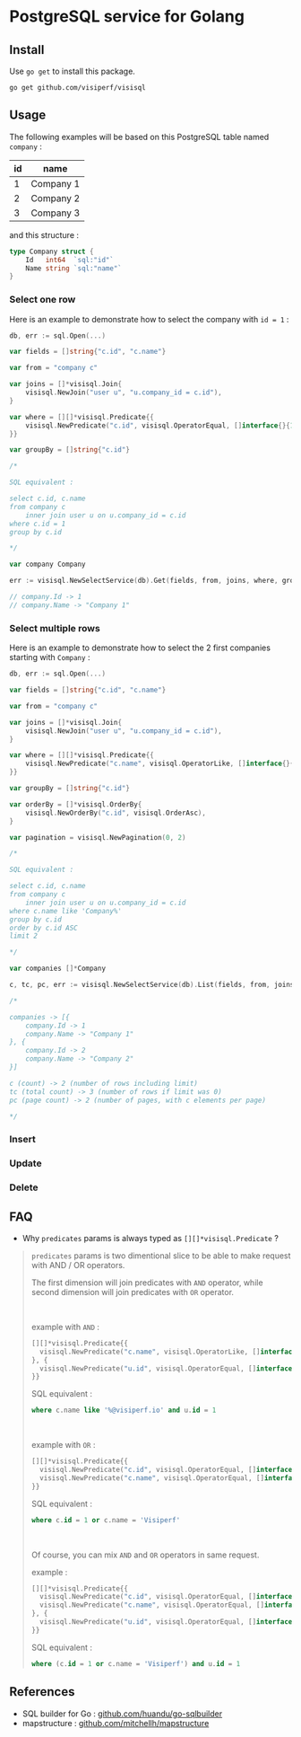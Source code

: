 # PostgreSQL service for Golang #


## Install ##

Use `go get` to install this package.

    go get github.com/visiperf/visisql


## Usage ##

The following examples will be based on this PostgreSQL table named `company` :

|  id  |  name  |
|------|--------|
| 1 | Company 1 |
| 2 | Company 2 |
| 3 | Company 3 |

and this structure :

```go
type Company struct {
    Id   int64  `sql:"id"`
    Name string `sql:"name"`
}
```

### Select one row ###

Here is an example to demonstrate how to select the company with `id = 1` :

```go
db, err := sql.Open(...)

var fields = []string{"c.id", "c.name"}

var from = "company c"

var joins = []*visisql.Join{
    visisql.NewJoin("user u", "u.company_id = c.id"),
}

var where = [][]*visisql.Predicate{{
    visisql.NewPredicate("c.id", visisql.OperatorEqual, []interface{}{1}),
}}

var groupBy = []string{"c.id"}

/*

SQL equivalent :

select c.id, c.name
from company c
    inner join user u on u.company_id = c.id
where c.id = 1
group by c.id

*/

var company Company

err := visisql.NewSelectService(db).Get(fields, from, joins, where, groupBy, &company)

// company.Id -> 1
// company.Name -> "Company 1"
```

### Select multiple rows ###

Here is an example to demonstrate how to select the 2 first companies starting with `Company` :

```go
db, err := sql.Open(...)

var fields = []string{"c.id", "c.name"}

var from = "company c"

var joins = []*visisql.Join{
    visisql.NewJoin("user u", "u.company_id = c.id"),
}

var where = [][]*visisql.Predicate{{
    visisql.NewPredicate("c.name", visisql.OperatorLike, []interface{}{"Company%"}),
}}

var groupBy = []string{"c.id"}

var orderBy = []*visisql.OrderBy{
  	visisql.NewOrderBy("c.id", visisql.OrderAsc),
}

var pagination = visisql.NewPagination(0, 2)

/*

SQL equivalent :

select c.id, c.name
from company c
    inner join user u on u.company_id = c.id
where c.name like 'Company%'
group by c.id
order by c.id ASC
limit 2

*/

var companies []*Company

c, tc, pc, err := visisql.NewSelectService(db).List(fields, from, joins, where, groupBy, orderBy, pagination, &companies)

/*

companies -> [{
	company.Id -> 1
	company.Name -> "Company 1"
}, {
	company.Id -> 2
	company.Name -> "Company 2"
}]

c (count) -> 2 (number of rows including limit)
tc (total count) -> 3 (number of rows if limit was 0)
pc (page count) -> 2 (number of pages, with c elements per page)

*/
```

### Insert ###

### Update ###

### Delete ###

## FAQ

- Why `predicates` params is always typed as `[][]*visisql.Predicate` ?

> `predicates` params is two dimentional slice to be able to make request with AND / OR operators.
>
> The first dimension will join predicates with `AND` operator, while second dimension will join predicates with `OR` operator.
>
> <br/>
>
> example with `AND` :
>
> ```go
> [][]*visisql.Predicate{{
>   visisql.NewPredicate("c.name", visisql.OperatorLike, []interface{}{"%@visiperf.io"})
> }, {
>   visisql.NewPredicate("u.id", visisql.OperatorEqual, []interface{}{1})
> }}
> ```
>
> SQL equivalent :
>
> ```sql
> where c.name like '%@visiperf.io' and u.id = 1
> ```
>
> <br/>
>
> example with `OR` :
>
> ```go
> [][]*visisql.Predicate{{
>   visisql.NewPredicate("c.id", visisql.OperatorEqual, []interface{}{1}),
>   visisql.NewPredicate("c.name", visisql.OperatorEqual, []interface{}{"Visiperf"}),
> }}
> ```
>
> SQL equivalent :
>
> ```sql
> where c.id = 1 or c.name = 'Visiperf'
> ```
>
> <br/>
>
> Of course, you can mix `AND` and `OR` operators in same request.
>
> example :
>
> ```go
> [][]*visisql.Predicate{{
>   visisql.NewPredicate("c.id", visisql.OperatorEqual, []interface{}{1}),
>   visisql.NewPredicate("c.name", visisql.OperatorEqual, []interface{}{"Visiperf"}),
> }, {
>   visisql.NewPredicate("u.id", visisql.OperatorEqual, []interface{}{1})
> }}
> ```
>
> SQL equivalent :
>
> ```sql
> where (c.id = 1 or c.name = 'Visiperf') and u.id = 1
> ```

## References ###

* SQL builder for Go : [github.com/huandu/go-sqlbuilder](https://github.com/huandu/go-sqlbuilder)
* mapstructure : [github.com/mitchellh/mapstructure](https://github.com/mitchellh/mapstructure)
